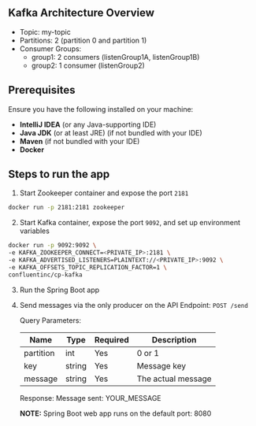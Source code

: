 ## Kafka Architecture Overview

- Topic: my-topic
- Partitions: 2 (partition 0 and partition 1)
- Consumer Groups:
  - group1: 2 consumers (listenGroup1A, listenGroup1B)
  - group2: 1 consumer (listenGroup2)

## Prerequisites

Ensure you have the following installed on your machine:
- **IntelliJ IDEA** (or any Java-supporting IDE)
- **Java JDK** (or at least JRE) (if not bundled with your IDE)
- **Maven** (if not bundled with your IDE)
- **Docker**

## Steps to run the app
1. Start Zookeeper container and expose the port `2181`
```bash
docker run -p 2181:2181 zookeeper
```
2. Start Kafka container, expose the port `9092`, and set up environment variables
```bash
docker run -p 9092:9092 \
-e KAFKA_ZOOKEEPER_CONNECT=<PRIVATE_IP>:2181 \
-e KAFKA_ADVERTISED_LISTENERS=PLAINTEXT://<PRIVATE_IP>:9092 \
-e KAFKA_OFFSETS_TOPIC_REPLICATION_FACTOR=1 \
confluentinc/cp-kafka
```
3. Run the Spring Boot app

4. Send messages via the only producer on the API Endpoint: `POST /send`

    Query Parameters:
  
      | Name       | Type   | Required | Description          |
      |------------|--------|----------|----------------------|
      | partition  | int    | Yes      | 0 or 1               |
      | key        | string | Yes      | Message key          |
      | message    | string | Yes      | The actual message   |
  
    Response: Message sent: YOUR_MESSAGE

    **NOTE:** Spring Boot web app runs on the default port: 8080

  
